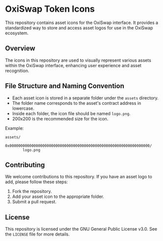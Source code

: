 # OxiSwap Token Icons

This repository contains asset icons for the OxiSwap interface. It provides a standardized way to store and access asset logos for use in the OxiSwap ecosystem.

## Overview

The icons in this repository are used to visually represent various assets within the OxiSwap interface, enhancing user experience and asset recognition.

## File Structure and Naming Convention

- Each asset icon is stored in a separate folder under the `assets` directory.
- The folder name corresponds to the asset's contract address in lowercase.
- Inside each folder, the icon file should be named `logo.png`.
- 200x200 is the recommended size for the icon.

Example:

```
assets/
    0x0000000000000000000000000000000000000000000000000000000000000000/
        logo.png
```

## Contributing

We welcome contributions to this repository. If you have an asset logo to add, please follow these steps:

1. Fork the repository.
2. Add your asset icon to the appropriate folder.
3. Submit a pull request.

## License

This repository is licensed under the GNU General Public License v3.0. See the `LICENSE` file for more details.
